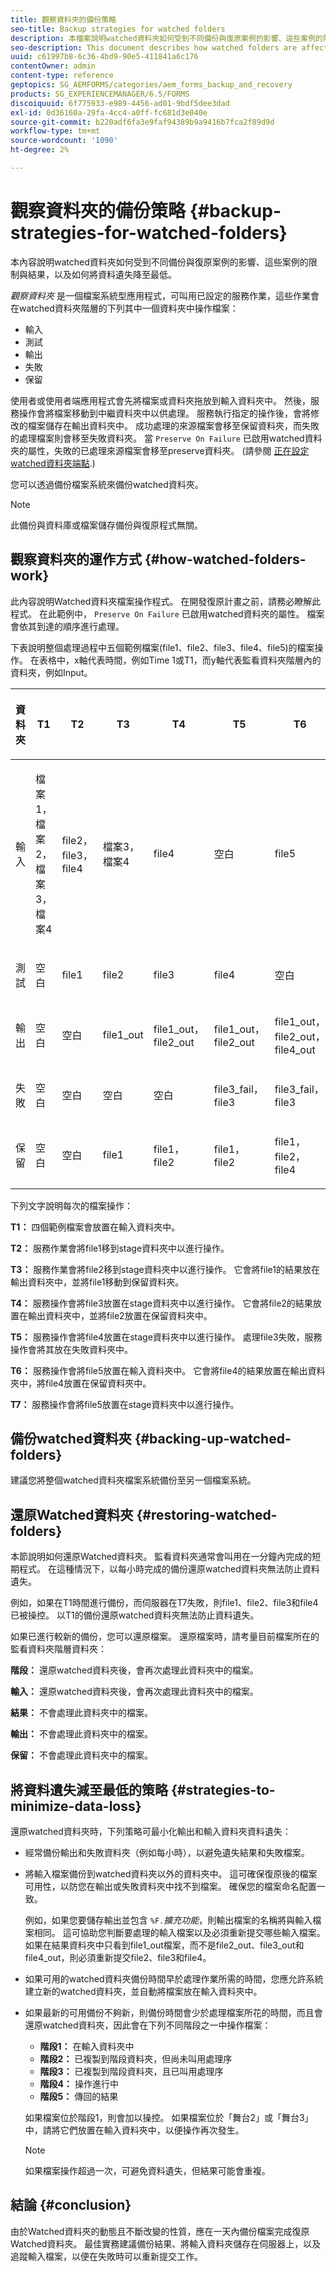 ```yaml
---
title: 觀察資料夾的備份策略
seo-title: Backup strategies for watched folders
description: 本檔案說明watched資料夾如何受到不同備份與復原案例的影響、這些案例的限制與結果，以及如何將資料遺失降至最低。
seo-description: This document describes how watched folders are affected by different backup and recovery scenarios, the limitations and outcomes of these scenarios, and how to minimize data loss.
uuid: c61997b8-6c36-4bd9-90e5-411841a6c176
contentOwner: admin
content-type: reference
geptopics: SG_AEMFORMS/categories/aem_forms_backup_and_recovery
products: SG_EXPERIENCEMANAGER/6.5/FORMS
discoiquuid: 6f775933-e989-4456-ad01-9bdf5dee3dad
exl-id: 0d36160a-29fa-4cc4-a0ff-fc681d3e040e
source-git-commit: b220adf6fa3e9faf94389b9a9416b7fca2f89d9d
workflow-type: tm+mt
source-wordcount: '1090'
ht-degree: 2%

---
```


# 觀察資料夾的備份策略 {#backup-strategies-for-watched-folders}

本內容說明watched資料夾如何受到不同備份與復原案例的影響、這些案例的限制與結果，以及如何將資料遺失降至最低。

*觀察資料夾* 是一個檔案系統型應用程式，可叫用已設定的服務作業，這些作業會在watched資料夾階層的下列其中一個資料夾中操作檔案：

* 輸入
* 測試
* 輸出
* 失敗
* 保留

使用者或使用者端應用程式會先將檔案或資料夾拖放到輸入資料夾中。 然後，服務操作會將檔案移動到中繼資料夾中以供處理。 服務執行指定的操作後，會將修改的檔案儲存在輸出資料夾中。 成功處理的來源檔案會移至保留資料夾，而失敗的處理檔案則會移至失敗資料夾。 當 `Preserve On Failure` 已啟用watched資料夾的屬性，失敗的已處理來源檔案會移至preserve資料夾。 (請參閱 [正在設定watched資料夾端點](/help/forms/using/admin-help/configuring-watched-folder-endpoints.md#configuring-watched-folder-endpoints).)

您可以透過備份檔案系統來備份watched資料夾。

>[!NOTE]
>
>此備份與資料庫或檔案儲存備份與復原程式無關。

## 觀察資料夾的運作方式 {#how-watched-folders-work}

此內容說明Watched資料夾檔案操作程式。 在開發復原計畫之前，請務必瞭解此程式。 在此範例中， `Preserve On Failure` 已啟用watched資料夾的屬性。 檔案會依其到達的順序進行處理。

下表說明整個處理過程中五個範例檔案(file1、file2、file3、file4、file5)的檔案操作。 在表格中，x軸代表時間，例如Time 1或T1，而y軸代表監看資料夾階層內的資料夾，例如Input。

<table>
 <thead>
  <tr>
   <th><p>資料夾</p></th>
   <th><p>T1</p></th>
   <th><p>T2</p></th>
   <th><p>T3</p></th>
   <th><p>T4</p></th>
   <th><p>T5</p></th>
   <th><p>T6</p></th>
   <th><p>T7</p></th>
  </tr>
 </thead>
 <tbody>
  <tr>
   <td><p>輸入</p></td>
   <td><p>檔案1，檔案2，檔案3，檔案4</p></td>
   <td><p>file2， file3， file4</p></td>
   <td><p>檔案3，檔案4</p></td>
   <td><p>file4</p></td>
   <td><p>空白</p></td>
   <td><p>file5</p></td>
   <td><p>空白</p></td>
  </tr>
  <tr>
   <td><p>測試</p></td>
   <td><p>空白</p></td>
   <td><p>file1</p></td>
   <td><p>file2</p></td>
   <td><p>file3</p></td>
   <td><p>file4</p></td>
   <td><p>空白</p></td>
   <td><p>file5</p></td>
  </tr>
  <tr>
   <td><p>輸出</p></td>
   <td><p>空白</p></td>
   <td><p>空白</p></td>
   <td><p>file1_out</p></td>
   <td><p>file1_out， file2_out</p></td>
   <td><p>file1_out， file2_out</p></td>
   <td><p>file1_out， file2_out， file4_out</p></td>
   <td><p>file1_out， file2_out， file4_out</p></td>
  </tr>
  <tr>
   <td><p>失敗</p></td>
   <td><p>空白</p></td>
   <td><p>空白</p></td>
   <td><p>空白</p></td>
   <td><p>空白</p></td>
   <td><p>file3_fail， file3 </p></td>
   <td><p>file3_fail， file3 </p></td>
   <td><p>file3_fail， file3 </p></td>
  </tr>
  <tr>
   <td><p>保留</p></td>
   <td><p>空白</p></td>
   <td><p>空白</p></td>
   <td><p>file1 </p></td>
   <td><p>file1， file2 </p></td>
   <td><p>file1， file2 </p></td>
   <td><p>file1， file2， file4 </p></td>
   <td><p>file1， file2， file4 </p></td>
  </tr>
 </tbody>
</table>

下列文字說明每次的檔案操作：

**T1：** 四個範例檔案會放置在輸入資料夾中。

**T2：** 服務作業會將file1移到stage資料夾中以進行操作。

**T3：** 服務作業會將file2移到stage資料夾中以進行操作。 它會將file1的結果放在輸出資料夾中，並將file1移動到保留資料夾。

**T4：** 服務操作會將file3放置在stage資料夾中以進行操作。 它會將file2的結果放置在輸出資料夾中，並將file2放置在保留資料夾中。

**T5：** 服務操作會將file4放置在stage資料夾中以進行操作。 處理file3失敗，服務操作會將其放在失敗資料夾中。

**T6：** 服務操作會將file5放置在輸入資料夾中。 它會將file4的結果放置在輸出資料夾中，將file4放置在保留資料夾中。

**T7：** 服務操作會將file5放置在stage資料夾中以進行操作。

## 備份watched資料夾 {#backing-up-watched-folders}

建議您將整個watched資料夾檔案系統備份至另一個檔案系統。

## 還原Watched資料夾 {#restoring-watched-folders}

本節說明如何還原Watched資料夾。 監看資料夾通常會叫用在一分鐘內完成的短期程式。 在這種情況下，以每小時完成的備份還原watched資料夾無法防止資料遺失。

例如，如果在T1時間進行備份，而伺服器在T7失敗，則file1、file2、file3和file4已被操控。 以T1的備份還原watched資料夾無法防止資料遺失。

如果已進行較新的備份，您可以還原檔案。 還原檔案時，請考量目前檔案所在的監看資料夾階層資料夾：

**階段：** 還原watched資料夾後，會再次處理此資料夾中的檔案。

**輸入：** 還原watched資料夾後，會再次處理此資料夾中的檔案。

**結果：** 不會處理此資料夾中的檔案。

**輸出：** 不會處理此資料夾中的檔案。

**保留：** 不會處理此資料夾中的檔案。

## 將資料遺失減至最低的策略 {#strategies-to-minimize-data-loss}

還原watched資料夾時，下列策略可最小化輸出和輸入資料夾資料遺失：

* 經常備份輸出和失敗資料夾（例如每小時），以避免遺失結果和失敗檔案。
* 將輸入檔案備份到watched資料夾以外的資料夾中。 這可確保復原後的檔案可用性，以防您在輸出或失敗資料夾中找不到檔案。 確保您的檔案命名配置一致。

   例如，如果您要儲存輸出並包含 `%F.`*擴充功能*，則輸出檔案的名稱將與輸入檔案相同。 這可協助您判斷要處理的輸入檔案以及必須重新提交哪些輸入檔案。 如果在結果資料夾中只看到file1_out檔案，而不是file2_out、file3_out和file4_out，則必須重新提交file2、file3和file4。

* 如果可用的watched資料夾備份時間早於處理作業所需的時間，您應允許系統建立新的watched資料夾，並自動將檔案放在輸入資料夾中。
* 如果最新的可用備份不夠新，則備份時間會少於處理檔案所花的時間，而且會還原watched資料夾，因此會在下列不同階段之一中操作檔案：

   * **階段1：** 在輸入資料夾中
   * **階段2：** 已複製到階段資料夾，但尚未叫用處理序
   * **階段3：** 已複製到階段資料夾，且已叫用處理序
   * **階段4：** 操作進行中
   * **階段5：** 傳回的結果

   如果檔案位於階段1，則會加以操控。 如果檔案位於「舞台2」或「舞台3」中，請將它們放置在輸入資料夾中，以便操作再次發生。

   >[!NOTE]
   >
   >如果檔案操作超過一次，可避免資料遺失，但結果可能會重複。

## 結論 {#conclusion}

由於Watched資料夾的動態且不斷改變的性質，應在一天內備份檔案完成復原Watched資料夾。 最佳實務建議備份結果、將輸入資料夾儲存在伺服器上，以及追蹤輸入檔案，以便在失敗時可以重新提交工作。
